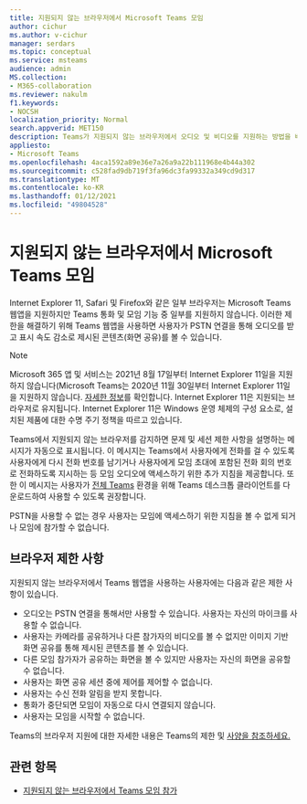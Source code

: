 ```yaml
---
title: 지원되지 않는 브라우저에서 Microsoft Teams 모임
author: cichur
ms.author: v-cichur
manager: serdars
ms.topic: conceptual
ms.service: msteams
audience: admin
MS.collection:
- M365-collaboration
ms.reviewer: nakulm
f1.keywords:
- NOCSH
localization_priority: Normal
search.appverid: MET150
description: Teams가 지원되지 않는 브라우저에서 오디오 및 비디오를 지원하는 방법을 배워 보십시오.
appliesto:
- Microsoft Teams
ms.openlocfilehash: 4aca1592a89e36e7a26a9a22b111968e4b44a302
ms.sourcegitcommit: c528fad9db719f3fa96dc3fa99332a349cd9d317
ms.translationtype: MT
ms.contentlocale: ko-KR
ms.lasthandoff: 01/12/2021
ms.locfileid: "49804528"
---
```

# <a name="microsoft-teams-meetings-on-unsupported-browsers"></a>지원되지 않는 브라우저에서 Microsoft Teams 모임

Internet Explorer 11, Safari 및 Firefox와 같은 일부 브라우저는 Microsoft Teams 웹앱을 지원하지만 Teams 통화 및 모임 기능 중 일부를 지원하지 않습니다. 이러한 제한을 해결하기 위해 Teams 웹앱을 사용하면 사용자가 PSTN 연결을 통해 오디오를 받고 표시 속도 감소로 제시된 콘텐츠(화면 공유)를 볼 수 있습니다.

> [!Note]
> Microsoft 365 앱 및 서비스는 2021년 8월 17일부터 Internet Explorer 11일을 지원하지 않습니다(Microsoft Teams는 2020년 11월 30일부터 Internet Explorer 11일을 지원하지 않습니다. [자세한 정보](https://aka.ms/AA97tsw)를 확인합니다. Internet Explorer 11은 지원되는 브라우저로 유지됩니다. Internet Explorer 11은 Windows 운영 체제의 구성 [](https://docs.microsoft.com/lifecycle/faq/internet-explorer-microsoft-edge) 요소로, 설치된 제품에 대한 수명 주기 정책을 따르고 있습니다.

Teams에서 지원되지 않는 브라우저를 감지하면 문제 및 세션 제한 사항을 설명하는 메시지가 자동으로 표시됩니다. 이 메시지는 Teams에서 사용자에게 전화를 걸 수 있도록 사용자에게 다시 전화 번호를 남기거나 사용자에게 모임 초대에 포함된 전화 회의 번호로 전화하도록 지시하는 등 모임 오디오에 액세스하기 위한 추가 지침을 제공합니다. 또한 이 메시지는 사용자가 [전체 Teams](https://teams.microsoft.com/downloads) 환경을 위해 Teams 데스크톱 클라이언트를 다운로드하여 사용할 수 있도록 권장합니다.

PSTN을 사용할 수 없는 경우 사용자는 모임에 액세스하기 위한 지침을 볼 수 없게 되거나 모임에 참가할 수 없습니다.

## <a name="browser-limitations"></a>브라우저 제한 사항

지원되지 않는 브라우저에서 Teams 웹앱을 사용하는 사용자에는 다음과 같은 제한 사항이 있습니다.

- 오디오는 PSTN 연결을 통해서만 사용할 수 있습니다. 사용자는 자신의 마이크를 사용할 수 없습니다.
- 사용자는 카메라를 공유하거나 다른 참가자의 비디오를 볼 수 없지만 이미지 기반 화면 공유를 통해 제시된 콘텐츠를 볼 수 있습니다.
- 다른 모임 참가자가 공유하는 화면을 볼 수 있지만 사용자는 자신의 화면을 공유할 수 없습니다.
- 사용자는 화면 공유 세션 중에 제어를 제어할 수 없습니다.
- 사용자는 수신 전화 알림을 받지 못합니다.
- 통화가 중단되면 모임이 자동으로 다시 연결되지 않습니다.
- 사용자는 모임을 시작할 수 없습니다.

Teams의 브라우저 지원에 대한 자세한 내용은 Teams의 제한 및 [사양을 참조하세요.](/microsoftteams/limits-specifications-teams#browsers)

## <a name="related-topics"></a>관련 항목

- [지원되지 않는 브라우저에서 Teams 모임 참가](https://support.office.com/article/daafdd3c-ac7a-4855-871b-9113bad15907)
